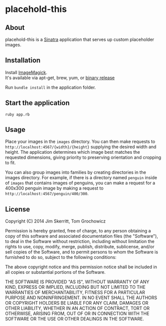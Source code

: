 placehold-this
==============

About
-----
placehold-this is a [Sinatra](https://github.com/sinatra/sinatra) application that serves up custom placeholder images.


Installation
------------
Install [ImageMagick](http://www.imagemagick.org/script/index.php).  
It's available via apt-get, brew, yum, or [binary release](http://www.imagemagick.org/script/binary-releases.php)

Run `bundle install` in the application folder.


Start the application
---------------------
`ruby app.rb`


Usage
-----
Place your images in the `images` directory. You can then make requests to `http://localhost:4567/{width}/{height}` supplying the desired width and height. The application determines which image best matches the requested dimensions, giving priority to preserving orientation and cropping to fit.

You can also group images into families by creating directories in the images directory. For example, if there is a directory named `penguin` inside of `images` that contains images of penguins, you can make a request for a 400x300 penguin image by making a request to `http://localhost:4567/penguin/400/300`.



License
-------
Copyright (C) 2014 Jim Skerritt, Tom Grochowicz

Permission is hereby granted, free of charge, to any person obtaining a copy of this software and associated documentation files (the "Software"), to deal in the Software without restriction, including without limitation the rights to use, copy, modify, merge, publish, distribute, sublicense, and/or sell copies of the Software, and to permit persons to whom the Software is furnished to do so, subject to the following conditions:

The above copyright notice and this permission notice shall be included in all copies or substantial portions of the Software.

THE SOFTWARE IS PROVIDED "AS IS", WITHOUT WARRANTY OF ANY KIND, EXPRESS OR IMPLIED, INCLUDING BUT NOT LIMITED TO THE WARRANTIES OF MERCHANTABILITY, FITNESS FOR A PARTICULAR PURPOSE AND NONINFRINGEMENT. IN NO EVENT SHALL THE AUTHORS OR COPYRIGHT HOLDERS BE LIABLE FOR ANY CLAIM, DAMAGES OR OTHER LIABILITY, WHETHER IN AN ACTION OF CONTRACT, TORT OR OTHERWISE, ARISING FROM, OUT OF OR IN CONNECTION WITH THE SOFTWARE OR THE USE OR OTHER DEALINGS IN THE SOFTWARE.